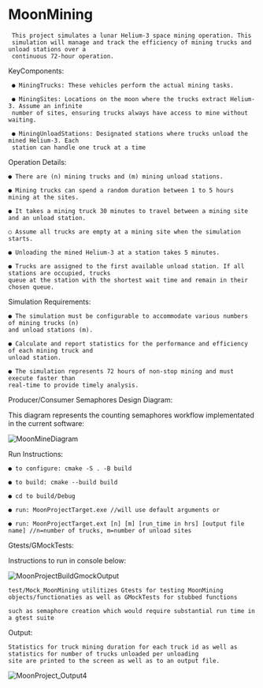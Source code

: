 # MoonMining

	 This project simulates a lunar Helium-3 space mining operation. This
	 simulation will manage and track the efficiency of mining trucks and unload stations over a
	 continuous 72-hour operation.
 
 KeyComponents:
 
	 ● MiningTrucks: These vehicles perform the actual mining tasks.
  
	 ● MiningSites: Locations on the moon where the trucks extract Helium-3. Assume an infinite
	 number of sites, ensuring trucks always have access to mine without waiting.
  
	 ● MiningUnloadStations: Designated stations where trucks unload the mined Helium-3. Each
	 station can handle one truck at a time
  
Operation Details:

	● There are (n) mining trucks and (m) mining unload stations.
 
	● Mining trucks can spend a random duration between 1 to 5 hours mining at the sites.
 
	● It takes a mining truck 30 minutes to travel between a mining site and an unload station.
 
	○ Assume all trucks are empty at a mining site when the simulation starts.
 
	● Unloading the mined Helium-3 at a station takes 5 minutes.
 
	● Trucks are assigned to the first available unload station. If all stations are occupied, trucks
	queue at the station with the shortest wait time and remain in their chosen queue.
 
Simulation Requirements:
 
	● The simulation must be configurable to accommodate various numbers of mining trucks (n)
	and unload stations (m).
 
	● Calculate and report statistics for the performance and efficiency of each mining truck and
	unload station.
 
	● The simulation represents 72 hours of non-stop mining and must execute faster than
	real-time to provide timely analysis.
 
 Producer/Consumer Semaphores Design Diagram:
 
 This diagram represents the counting semaphores workflow implementated in the current software:

 ![MoonMineDiagram](https://github.com/ntvu5451/MoonMining/assets/44453995/7ef6e08a-6567-461b-993d-0a8397b2d58d)

 
 Run Instructions:
 
	● to configure: cmake -S . -B build
	
	● to build: cmake --build build
 
	● cd to build/Debug
	
	● run: MoonProjectTarget.exe //will use default arguments or 
 
	● run: MoonProjectTarget.ext [n] [m] [run_time in hrs] [output file name] //n=number of trucks, m=number of unload sites
   

Gtests/GMockTests: 

Instructions to run in console below: 

![MoonProjectBuildGmockOutput](https://github.com/ntvu5451/MoonMining/assets/44453995/0269370a-7609-4fd7-89ff-3b13b816272c)

  	test/Mock_MoonMining utilitizes Gtests for testing MoonMining objects/functionaties as well as GMockTests for stubbed functions 
  
  	such as semaphore creation which would require substantial run time in a gtest suite
 
Output: 

	Statistics for truck mining duration for each truck id as well as statistics for number of trucks unloaded per unloading 
	site are printed to the screen as well as to an output file. 

![MoonProject_Output4](https://github.com/ntvu5451/MoonMining/assets/44453995/417d3a54-e53d-44f9-ac91-e35b8cc0c10a)

